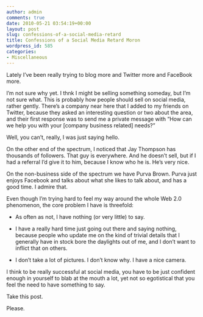 ```yaml
---
author: admin
comments: true
date: 2010-05-21 03:54:19+00:00
layout: post
slug: confessions-of-a-social-media-retard
title: Confessions of a Social Media Retard Moron
wordpress_id: 585
categories:
- Miscellaneous
---
```


Lately I’ve been really trying to blog more and Twitter more and FaceBook more.

 

I’m not sure why yet. I thnk I might be selling something someday, but I’m not sure what. This is probably how people should sell on social media, rather gently. There’s a company near here that I added to my friends on Twitter, because they asked an interesting question or two about the area, and their first response was to send me a private message with “How can we help you with your [company business related] needs?”

 

Well, you can’t, really, I was just saying hello.

 

On the other end of the spectrum, I noticed that Jay Thompson has thousands of followers. That guy is everywhere. And he doesn’t sell, but if I had a referral I’d give it to him, because I know who he is. He’s very nice.

 

On the non-business side of the spectrum we have Purva Brown. Purva just enjoys Facebook and talks about what she likes to talk about, and has a good time. I admire that.

 

Even though I’m trying hard to feel my way around the whole Web 2.0 phenomenon, the core problem I have is threefold:

 

  
  * As often as not, I have nothing (or very little) to say. 
   
  * I have a really hard time just going out there and saying nothing, because people who update me on the kind of trivial details that I generally have in stock bore the daylights out of me, and I don’t want to inflict that on others. 
   
  * I don’t take a lot of pictures. I don’t know why. I have a nice camera. 
 

I think to be really successful at social media, you have to be just confident enough in yourself to blab at the mouth a lot, yet not so egotistical that you feel the need to have something to say.

 

Take this post.

 

Please.
